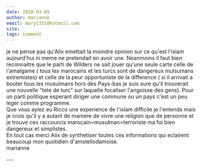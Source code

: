 ```yaml
---
date: 2010-03-09
author: marianne
email: mary1331@hotmail.com
site: 
tags: comment
---
```


<p>je ne pense pas qu'Alix emettait la moindre opinion sur ce qu'est l'islam aujourd'hui ni meme ne pretendait en avoir une. Neanmoins il faut bien reconnaitre que le parti de Wilders ne sait jouer qu'une seule carte celle de l'amalgame ( tous les marocains et les turcs sont de dangereux mulsumans extremistes) et celle de la peur opportuniste de la difference ( si il arrivait a bouter tous les musulmans hors des Pays-bas je suis sure qu'il trouverait une nouvelle &quot;tete de turc&quot; sur laquelle focaliser l'angoisse des gens). Pour un parti politique esperant diriger une commune ou un pays c'est un peu leger comme programme.<br />
Que vous ayiez eu Ricco une experience de l'islam difficile je l'entends mais je crois qu'il y a autant de maniere de vivre une religion que de personne et je trouve ces raccourcis marocain=musulman=terroriste ma foi bien dangereux et simplistes.<br />
En tout cas merci Alix de synthetiser toutes ces informations qui eclairent beaucoup mon quotidien d'amstellodamoise.<br />
marianne<br />
</p>
---